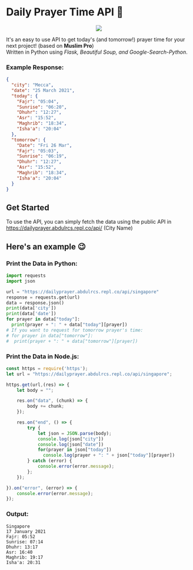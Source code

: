 ﻿# Daily Prayer Time API 🌙
<p align="center">
  <img src="https://emojipedia-us.s3.dualstack.us-west-1.amazonaws.com/thumbs/120/facebook/230/mosque_1f54c.png" >
</p>  

It's an easy to use API to get today's (and tomorrow!) prayer time for your next project! (based on **Muslim Pro**)  
Written in Python using _Flask, Beautiful Soup, and Google-Search-Python_.
### Example Response:
```json
{
  "city": "Mecca",
  "date": "25 March 2021",
  "today": {
    "Fajr": "05:04",
    "Sunrise": "06:20",
    "Dhuhr": "12:27",
    "Asr": "15:52",
    "Maghrib": "18:34",
    "Isha'a": "20:04"
  },
  "tomorrow": {
    "Date": "Fri 26 Mar",
    "Fajr": "05:03",
    "Sunrise": "06:19",
    "Dhuhr": "12:27",
    "Asr": "15:52",
    "Maghrib": "18:34",
    "Isha'a": "20:04"
  }
}
```
## Get Started
To use the API, you can simply fetch the data using the public API in  
https://dailyprayer.abdulrcs.repl.co/api/ (City Name)  
## Here's an example 😉
### Print the Data in Python:
```python
import requests
import json

url = "https://dailyprayer.abdulrcs.repl.co/api/singapore"
response = requests.get(url)
data = response.json()
print(data['city'])
print(data['date'])
for prayer in data["today"]:
  print(prayer + ": " + data["today"][prayer])  
# If you want to request for tomorrow prayer's time:
# for prayer in data["tomorrow"]:
#  print(prayer + ": " + data["tomorrow"][prayer])
```

### Print the Data in Node.js:
```javascript
const https = require('https');
let url = "https://dailyprayer.abdulrcs.repl.co/api/singapore";

https.get(url,(res) => {
    let body = "";

    res.on("data", (chunk) => {
        body += chunk;
    });

    res.on("end", () => {
        try {
            let json = JSON.parse(body);
            console.log(json["city"])
            console.log(json["date"])
            for(prayer in json["today"])
              console.log(prayer + ": " + json["today"][prayer])
        } catch (error) {
            console.error(error.message);
        };
    });

}).on("error", (error) => {
    console.error(error.message);
});
```
### Output:
```
Singapore
17 January 2021
Fajr: 05:52
Sunrise: 07:14
Dhuhr: 13:17
Asr: 16:40
Maghrib: 19:17
Isha'a: 20:31
```
